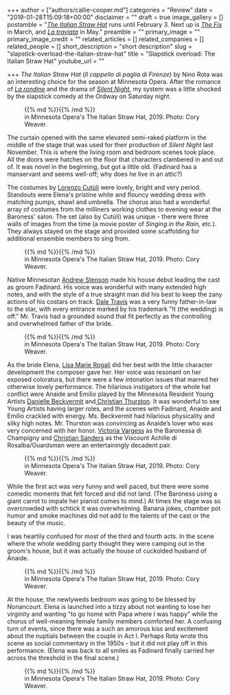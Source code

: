 +++
author = ["authors/callie-cooper.md"]
categories = "Review"
date = "2019-01-28T15:09:18+00:00"
disclaimer = ""
draft = true
image_gallery = []
postamble = "[_The Italian Straw Hat_](https://mnopera.org/season/2018-2019/the-italian-straw-hat/) runs until February 3. Next up is [_The Fix_](https://mnopera.org/season/2018-2019/the-fix/) in March, and [_La traviata_](https://mnopera.org/season/2018-2019/la-traviata/) in May."
preamble = ""
primary_image = ""
primary_image_credit = ""
related_articles = []
related_companies = []
related_people = []
short_description = "short description"
slug = "slapstick-overload-the-italian-straw-hat"
title = "Slapstick overload: The Italian Straw Hat"
youtube_url = ""

+++
_The Italian Straw Hat_ (_Il cappello di paglia di Firenze_) by Nino Rota was an interesting choice for the season at Minnesota Opera. After the romance of [_La rondine_](/kept-women-a-snapshot-of-life-in-la-rondine/) and the drama of [_Silent Night_](/silent-night-ages-well-in-minnesota-revival/), my system was a little shocked by the slapstick comedy at the Ordway on Saturday night.

<figure data-type="image">{{% md %}}{{% /md %}}

<figcaption> in Minnesota Opera's The Italian Straw Hat, 2019. Photo: Cory Weaver.</figcaption>

</figure>

The curtain opened with the same elevated semi-raked platform in the middle of the stage that was used for their production of _Silent Night_ last November. This is where the living room and bedroom scenes took place. All the doors were hatches on the floor that characters clambered in and out of. It was novel in the beginning, but got a little old. (Fadinard has a manservant and seems well-off; why does he live in an attic?)

The costumes by [Lorenzo Cutùli](https://mnopera.org/biography/lorenzo-cutuli/) were lovely, bright and very period. Standouts were Elena's pristine white and flouncy wedding dress with matching pumps, shawl and umbrella. The chorus also had a wonderful array of costumes from the milliners working clothes to evening wear at the Baroness' salon. The set (also by Cutùli) was unique - there were three walls of images from the time (a movie poster of _Singing in the Rain,_ etc.). They always stayed on the stage and provided some scaffolding for additional ensemble members to sing from.

<figure data-type="image">{{% md %}}{{% /md %}}

<figcaption> in Minnesota Opera's The Italian Straw Hat, 2019. Photo: Cory Weaver.</figcaption>

</figure>

Native Minnesotan [Andrew Stenson](https://mnopera.org/biography/andrew-stenson/) made his house debut leading the cast as groom Fadinard. His voice was wonderful with many extended high notes, and with the style of a true straight man did his best to keep the zany actions of his costars on track. [Dale Travis](https://mnopera.org/biography/dale-travis/) was a very funny father-in-law to the star, with every entrance marked by his trademark "It (the wedding) is off." Mr. Travis had a grounded sound that fit perfectly as the controlling and overwhelmed father of the bride.

<figure data-type="image">{{% md %}}{{% /md %}}

<figcaption> in Minnesota Opera's The Italian Straw Hat, 2019. Photo: Cory Weaver.</figcaption>

</figure>

As the bride Elena, [Lisa Marie Rogali](https://mnopera.org/biography/lisa-marie-rogali/) did her best with the little character development the composer gave her. Her voice was resonant on her exposed coloratura, but there were a few intonation issues that marred her otherwise lovely performance. The hilarious instigators of the whole hat conflict were Anaide and Emilio played by the Minnesota Resident Young Artists [Danielle Beckvermit](https://mnopera.org/biography/danielle-beckvermit/) and[ Christian Thurston](https://mnopera.org/biography/christian-thurston/). It was wonderful to see Young Artists having larger roles, and the scenes with Fadinard, Anaide and Emilio crackled with energy. Ms. Beckvermit had hilarious physicality and silky high notes. Mr. Thurston was convincing as Anaide’s lover who was very concerned with her honor. [Victoria Vargess](https://mnopera.org/biography/victoria-vargas/) as the Baronessa di Champigny and [Christian Sanders](https://mnopera.org/biography/christian-sanders/) as the Viscount Achille di Rosalba/Guardsman were an entertainingly decadent pair.

<figure data-type="image">{{% md %}}{{% /md %}}

<figcaption> in Minnesota Opera's The Italian Straw Hat, 2019. Photo: Cory Weaver.</figcaption>

</figure>

While the first act was very funny and well paced, but there were some comedic moments that felt forced and did not land. (The Baroness using a giant carrot to impale her pianist comes to mind.) At times the stage was so overcrowded with schtick it was overwhelming. Banana jokes, chamber pot humor and smoke machines did not add to the talents of the cast or the beauty of the music.

I was heartily confused for most of the third and fourth acts. In the scene where the whole wedding party thought they were camping out in the groom's house, but it was actually the house of cuckolded husband of Anaide.

<figure data-type="image">{{% md %}}{{% /md %}}

<figcaption> in Minnesota Opera's The Italian Straw Hat, 2019. Photo: Cory Weaver.</figcaption>

</figure>

At the house, the newlyweds bedroom was going to be blessed by Nonancourt. Elena is launched into a tizzy about not wanting to lose her virginity and wanting "to go home with Papa where I was happy" while the chorus of well-meaning female family members comforted her. A confusing turn of events, since there was a such an amorous kiss and excitement about the nuptials between the couple in Act I. Perhaps Rota wrote this scene as social commentary in the 1950s - but it did not play off in this performance. (Elena was back to all smiles as Fadinard finally carried her across the threshold in the final scene.)

<figure data-type="image">{{% md %}}{{% /md %}}

<figcaption> in Minnesota Opera's The Italian Straw Hat, 2019. Photo: Cory Weaver.</figcaption>

</figure>